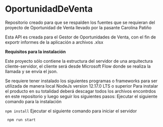# OportunidadDeVenta

Repositorio creado para que se respalden los fuentes que se requieran del proyecto de Oportunidad de Venta llevado por la pasante Carolina Patiño


Esta API es creada para el Gestor de Oportunidades de Venta, con el fin de exportr informes de la aplicación a archivos .xlsx

**Requisitos para la instalación**

Este proyecto sólo contiene la estructura del servidor de una arquitectura cliente-servidor, el cliente será desde Microsoft Flow donde se realiza la llamada y se envía el json.

Se requiere tener instalado los siguientes programas o frameworks para ser utilizada de manera local
    NodeJs version 12.17.0 LTS o superior
Para instalar el producto en su totalidad deberá descagar todos los archivos encontrdos en este repositorio y luego seguir los siguientes pasos:
Ejecutar el siguiente comando para la instalación

 `npm install`
Ejecutar el siguiente comando para iniciar el servidor

` npm run start`